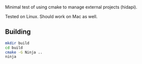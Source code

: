 Minimal test of using cmake to manage external projects (hidapi).

Tested on Linux.  Should work on Mac as well.

## Building

```sh
mkdir build
cd build
cmake -G Ninja ..
ninja
```


